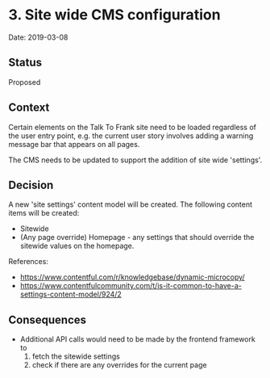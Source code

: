 # 3. Site wide CMS configuration 

Date: 2019-03-08

## Status

Proposed

## Context

Certain elements on the Talk To Frank site need to be loaded regardless of the user entry point, 
e.g. the current user story involves adding a warning message bar that appears on all pages.

The CMS needs to be updated to support the addition of site wide 'settings'.   


## Decision

A new 'site settings' content model will be created.  The following content items will be created:

- Sitewide
- (Any page override) Homepage - any settings that should override the sitewide values on the homepage.  

References:
- https://www.contentful.com/r/knowledgebase/dynamic-microcopy/
- https://www.contentfulcommunity.com/t/is-it-common-to-have-a-settings-content-model/924/2

## Consequences

- Additional API calls would need to be made by the frontend framework to 
    1. fetch the sitewide settings
    2. check if there are any overrides for the current page

